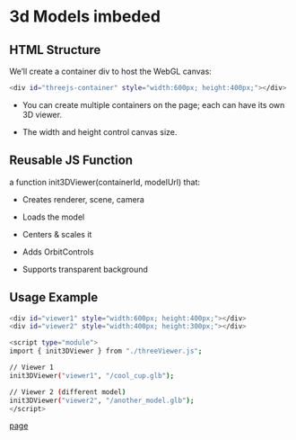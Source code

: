 # 3d Models imbeded

## HTML Structure

We’ll create a container div to host the WebGL canvas:

```bash
<div id="threejs-container" style="width:600px; height:400px;"></div>
```
- You can create multiple containers on the page; each can have its own 3D viewer.

- The width and height control canvas size.

## Reusable JS Function

a function init3DViewer(containerId, modelUrl) that:

- Creates renderer, scene, camera

- Loads the model

- Centers & scales it

- Adds OrbitControls

- Supports transparent background

## Usage Example

``` bash
<div id="viewer1" style="width:600px; height:400px;"></div>
<div id="viewer2" style="width:400px; height:300px;"></div>

<script type="module">
import { init3DViewer } from "./threeViewer.js";

// Viewer 1
init3DViewer("viewer1", "/cool_cup.glb");

// Viewer 2 (different model)
init3DViewer("viewer2", "/another_model.glb");
</script>
```

[page](https://hamidspirit.github.io/3d/)
